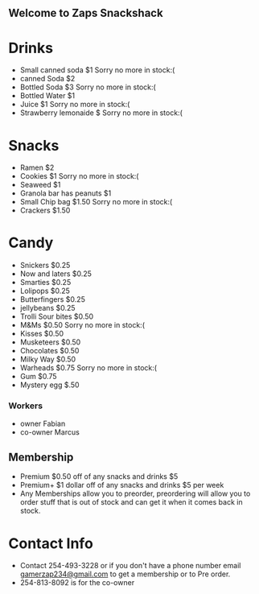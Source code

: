 ## Welcome to Zaps Snackshack

# Drinks
- Small canned soda $1 Sorry no more in stock:(
- canned Soda $2
- Bottled Soda $3 Sorry no more in stock:(
- Bottled Water $1
- Juice $1 Sorry no more in stock:(
- Strawberry lemonaide $ Sorry no more in stock:(
# Snacks
- Ramen $2
- Cookies $1 Sorry no more in stock:(
- Seaweed $1
- Granola bar has peanuts $1
- Small Chip bag $1.50 Sorry no more in stock:(
- Crackers $1.50
# Candy
- Snickers $0.25
- Now and laters $0.25
- Smarties $0.25
- Lolipops $0.25
- Butterfingers $0.25
- jellybeans $0.25
- Trolli Sour bites $0.50
- M&Ms $0.50 Sorry no more in stock:(
- Kisses $0.50
- Musketeers $0.50
- Chocolates $0.50
- Milky Way $0.50
- Warheads $0.75 Sorry no more in stock:(
- Gum $0.75
- Mystery egg $.50
### Workers
- owner Fabian
- co-owner Marcus
## Membership
- Premium $0.50 off of any snacks and drinks $5
- Premium+ $1 dollar off of any snacks and drinks $5 per week
- Any Memberships allow you to preorder, preordering will allow you to order stuff that is out of stock and can get it when it comes back in stock.
# Contact Info
- Contact 254-493-3228 or if you don't have a phone number email gamerzap234@gmail.com to get a membership or to Pre order.
- 254-813-8092 is for the co-owner
